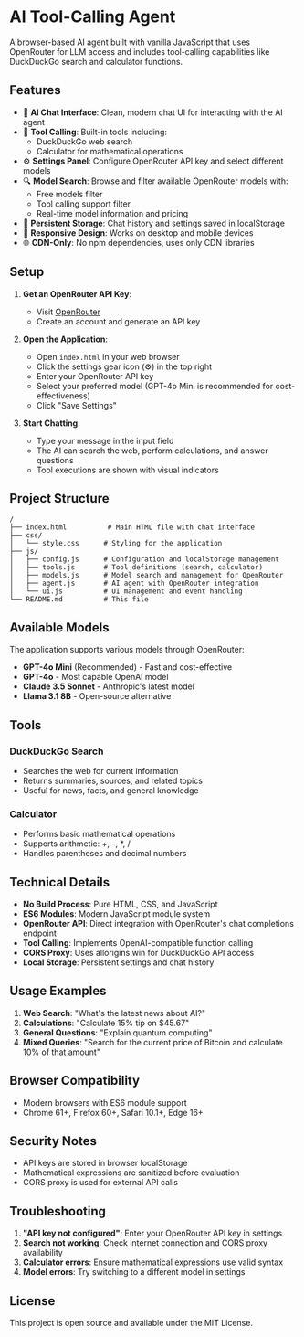 # AI Tool-Calling Agent

A browser-based AI agent built with vanilla JavaScript that uses OpenRouter for LLM access and includes tool-calling capabilities like DuckDuckGo search and calculator functions.

## Features

- 🤖 **AI Chat Interface**: Clean, modern chat UI for interacting with the AI agent
- 🔧 **Tool Calling**: Built-in tools including:
  - DuckDuckGo web search
  - Calculator for mathematical operations
- ⚙️ **Settings Panel**: Configure OpenRouter API key and select different models
- 🔍 **Model Search**: Browse and filter available OpenRouter models with:
  - Free models filter
  - Tool calling support filter
  - Real-time model information and pricing
- 💾 **Persistent Storage**: Chat history and settings saved in localStorage
- 📱 **Responsive Design**: Works on desktop and mobile devices
- 🌐 **CDN-Only**: No npm dependencies, uses only CDN libraries

## Setup

1. **Get an OpenRouter API Key**:
   - Visit [OpenRouter](https://openrouter.ai/keys)
   - Create an account and generate an API key

2. **Open the Application**:
   - Open `index.html` in your web browser
   - Click the settings gear icon (⚙️) in the top right
   - Enter your OpenRouter API key
   - Select your preferred model (GPT-4o Mini is recommended for cost-effectiveness)
   - Click "Save Settings"

3. **Start Chatting**:
   - Type your message in the input field
   - The AI can search the web, perform calculations, and answer questions
   - Tool executions are shown with visual indicators

## Project Structure

```
/
├── index.html          # Main HTML file with chat interface
├── css/
│   └── style.css      # Styling for the application
├── js/
│   ├── config.js      # Configuration and localStorage management
│   ├── tools.js       # Tool definitions (search, calculator)
│   ├── models.js      # Model search and management for OpenRouter
│   ├── agent.js       # AI agent with OpenRouter integration
│   └── ui.js          # UI management and event handling
└── README.md          # This file
```

## Available Models

The application supports various models through OpenRouter:

- **GPT-4o Mini** (Recommended) - Fast and cost-effective
- **GPT-4o** - Most capable OpenAI model
- **Claude 3.5 Sonnet** - Anthropic's latest model
- **Llama 3.1 8B** - Open-source alternative

## Tools

### DuckDuckGo Search
- Searches the web for current information
- Returns summaries, sources, and related topics
- Useful for news, facts, and general knowledge

### Calculator
- Performs basic mathematical operations
- Supports arithmetic: +, -, *, /
- Handles parentheses and decimal numbers

## Technical Details

- **No Build Process**: Pure HTML, CSS, and JavaScript
- **ES6 Modules**: Modern JavaScript module system
- **OpenRouter API**: Direct integration with OpenRouter's chat completions endpoint
- **Tool Calling**: Implements OpenAI-compatible function calling
- **CORS Proxy**: Uses allorigins.win for DuckDuckGo API access
- **Local Storage**: Persistent settings and chat history

## Usage Examples

1. **Web Search**: "What's the latest news about AI?"
2. **Calculations**: "Calculate 15% tip on $45.67"
3. **General Questions**: "Explain quantum computing"
4. **Mixed Queries**: "Search for the current price of Bitcoin and calculate 10% of that amount"

## Browser Compatibility

- Modern browsers with ES6 module support
- Chrome 61+, Firefox 60+, Safari 10.1+, Edge 16+

## Security Notes

- API keys are stored in browser localStorage
- Mathematical expressions are sanitized before evaluation
- CORS proxy is used for external API calls

## Troubleshooting

1. **"API key not configured"**: Enter your OpenRouter API key in settings
2. **Search not working**: Check internet connection and CORS proxy availability
3. **Calculator errors**: Ensure mathematical expressions use valid syntax
4. **Model errors**: Try switching to a different model in settings

## License

This project is open source and available under the MIT License.

